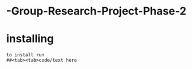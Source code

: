 # -Group-Research-Project-Phase-2

# installing

    to install run 
    ##<tab><tab>code/text here
